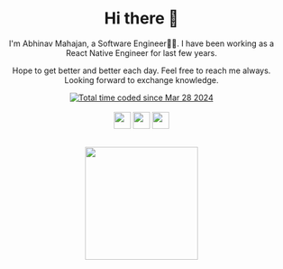 <h1 align="center"> Hi there 👋 </h1> 

<p align="center">  I'm Abhinav Mahajan, a Software Engineer👨‍💻. I have been working as a React Native Engineer for last few years. </p>

<p align="center">Hope to get better and better each day. Feel free to reach me always. Looking forward to exchange knowledge.</p>

<div align="center">
  <a href="https://wakatime.com/@3a0ccd8e-b29b-40fb-8364-c857df6f21a3"><img src="https://wakatime.com/badge/user/3a0ccd8e-b29b-40fb-8364-c857df6f21a3.svg" alt="Total time coded since Mar 28 2024" /></a>
</div>

<div align="center" style="display: inline_block"><br>
  <div align="center">
    <a href="https://www.linkedin.com/in/mrabhinavmahajan/" target="_blank"> <img height="30" src="https://img.shields.io/badge/LinkedIn-%23333?style=for-the-badge&logo=linkedin&logoColor=white" target="_blank"></a>
    <a href = "mailto:workabhinavm@gmail.com"><img height="30" src="https://img.shields.io/badge/-Gmail-%23333?style=for-the-badge&logo=gmail&logoColor=white" target="_blank"></a>
    <a href = "https://dev.to/mrabhinavmahajan"><img height="30" src="https://img.shields.io/badge/-Dev.to-%23333?style=for-the-badge&logo=devdotto&logoColor=white" target="_blank"></a> 
  </div>
</div>
 
##
<div align="center" style="display: inline_block">
<!--   <img height="200em" src="https://github-readme-stats.vercel.app/api?username=mrabhinavmahajan&show_icons=true&theme=radical"> -->
  <img height="200em" src="https://github-readme-stats.vercel.app/api/top-langs/?username=mrabhinavmahajan&layout=donut&theme=radical">
</div>
